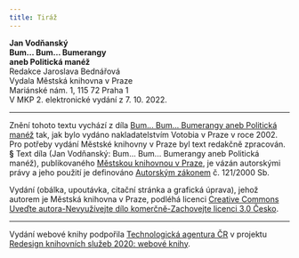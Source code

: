 ```yaml
---
title: Tiráž
---
```


**Jan Vodňanský    
Bum… Bum… Bumerangy    
aneb Politická manéž**  
Redakce Jaroslava Bednářová  
Vydala Městská knihovna v Praze  
Mariánské nám. 1, 115 72 Praha 1  
V MKP 2. elektronické vydání z 7. 10. 2022.

***

Znění tohoto textu vychází z díla [Bum... Bum... Bumerangy aneb Politická manéž](https://search.mlp.cz/cz/titul/bum-bum-bumerangy-aneb-politicka-manez/2322448/#book-content) tak, jak bylo vydáno nakladatelstvím Votobia v Praze v roce 2002. Pro potřeby vydání Městské knihovny v Praze byl text redakčně zpracován.
**§**
Text díla (Jan Vodňanský: Bum... Bum... Bumerangy aneb Politická manéž), publikovaného [Městskou knihovnou v Praze](https://www.mlp.cz/cz/), je vázán autorskými právy a jeho použití je definováno [Autorským zákonem](https://www.mkcr.cz/predpisy-zakonu-709.html) č. 121/2000 Sb.

Vydání (obálka, upoutávka, citační stránka a grafická úprava), jehož autorem je Městská knihovna v Praze, podléhá licenci [Creative Commons Uveďte autora-Nevyužívejte dílo komerčně-Zachovejte licenci 3.0 Česko](https://creativecommons.org/licenses/by-nc-sa/3.0/cz/).


***

Vydání webové knihy podpořila [Technologická agentura ČR](https://www.tacr.cz/) v projektu [Redesign knihovních služeb 2020: webové knihy](https://starfos.tacr.cz/cs/project/TL04000391).